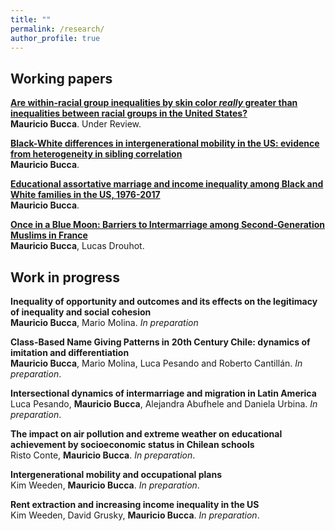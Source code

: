 ```yaml
---
title: ""
permalink: /research/
author_profile: true
---
```



## Working papers


<b>[Are within-racial group inequalities by skin color *really* greater than inequalities between racial groups in the United States?](http://mebucca.github.io/research/viz_skin)</b><br>
<b>Mauricio Bucca</b>.  Under Review.


<b>[Black-White differences in intergenerational mobility in the US: evidence from heterogeneity in sibling correlation](http://mebucca.github.io/research/bw_sc)</b><br>
<b>Mauricio Bucca</b>.

<b>[Educational assortative marriage and income inequality among Black and White families in the US, 1976-2017](http://mebucca.github.io/research/eam_us)</b><br>
<b>Mauricio Bucca</b>. 

<b>[Once in a Blue Moon: Barriers to Intermarriage among Second-Generation Muslims in France](http://mebucca.github.io/research/obm)</b><br>
<b>Mauricio Bucca</b>, Lucas Drouhot. 


## Work in progress

<b>Inequality of opportunity and outcomes and its effects on the legitimacy of inequality and social cohesion</b><br>
<b>Mauricio Bucca</b>, Mario Molina. <i>In preparation</i> 

<b>Class-Based Name Giving Patterns in 20th Century Chile: dynamics of imitation and differentiation</b><br>
<b>Mauricio Bucca</b>, Mario Molina, Luca Pesando and Roberto Cantillán. <i>In preparation</i>. 
 
<b>Intersectional dynamics of intermarriage and migration in Latin America</b><br>
Luca Pesando, <b>Mauricio Bucca</b>, Alejandra Abufhele and Daniela Urbina. <i>In preparation</i>. 

<b>The impact on air pollution and extreme weather on educational achievement by socioeconomic status in Chilean schools</b><br>
Risto Conte, <b>Mauricio Bucca</b>. <i>In preparation</i>. 

<b>Intergenerational mobility and occupational plans</b><br>
Kim Weeden, <b>Mauricio Bucca</b>. <i>In preparation</i>. 

<b>Rent extraction and increasing income inequality in the US</b><br>
Kim Weeden, David Grusky, <b>Mauricio Bucca</b>. <i>In preparation</i>. 



